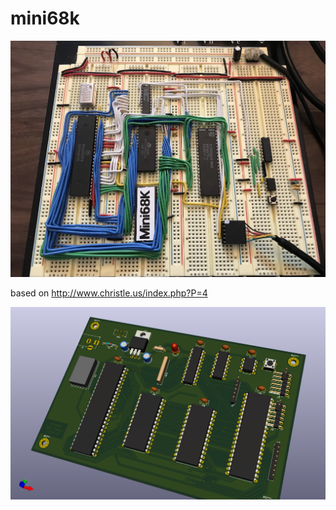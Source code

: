 # mini68k

![alt breadboard](hw/breadboard.jpg)

based on http://www.christle.us/index.php?P=4

![alt 3d](hw/mini68k.png)
